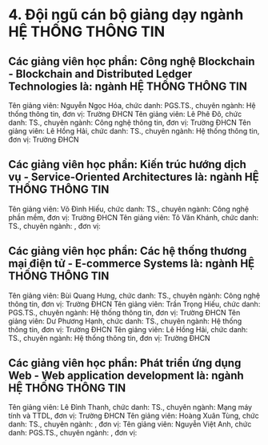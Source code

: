 # 4. Đội ngũ cán bộ giảng dạy ngành HỆ THỐNG THÔNG TIN
## Các giảng viên học phần: Công nghệ Blockchain - Blockchain and Distributed Ledger Technologies là: ngành HỆ THỐNG THÔNG TIN
Tên giảng viên: Nguyễn Ngọc Hóa, chức danh: PGS.TS., chuyên ngành: Hệ thống thông tin, đơn vị: Trường ĐHCN
Tên giảng viên: Lê Phê Đô, chức danh: TS., chuyên ngành: Công nghệ thông tin, đơn vị: Trường ĐHCN
Tên giảng viên: Lê Hồng Hải, chức danh: TS., chuyên ngành: Hệ thống thông tin, đơn vị: Trường ĐHCN
## Các giảng viên học phần: Kiến trúc hướng dịch vụ - Service-Oriented Architectures là: ngành HỆ THỐNG THÔNG TIN
Tên giảng viên: Võ Đình Hiếu, chức danh: TS., chuyên ngành: Công nghệ phần mềm, đơn vị: Trường ĐHCN
Tên giảng viên: Tô Văn Khánh, chức danh: TS., chuyên ngành: , đơn vị:
## Các giảng viên học phần: Các hệ thống thương mại điện tử - E-commerce Systems là: ngành HỆ THỐNG THÔNG TIN
Tên giảng viên: Bùi Quang Hưng, chức danh: TS., chuyên ngành: Công nghệ thông tin, đơn vị: Trường ĐHCN
Tên giảng viên: Trần Trọng Hiếu, chức danh: PGS.TS., chuyên ngành: Hệ thống thông tin, đơn vị: Trường ĐHCN
Tên giảng viên: Dư Phương Hạnh, chức danh: TS., chuyên ngành: Hệ thống thông tin, đơn vị: Trường ĐHCN
Tên giảng viên: Lê Hồng Hải, chức danh: TS., chuyên ngành: Hệ thống thông tin, đơn vị: Trường ĐHCN
## Các giảng viên học phần: Phát triển ứng dụng Web - Web application development là: ngành HỆ THỐNG THÔNG TIN
Tên giảng viên: Lê Đình Thanh, chức danh: TS., chuyên ngành: Mạng máy tính và TTDL, đơn vị: Trường ĐHCN
Tên giảng viên: Hoàng Xuân Tùng, chức danh: TS., chuyên ngành: , đơn vị:
Tên giảng viên: Nguyễn Việt Anh, chức danh: PGS.TS., chuyên ngành: , đơn vị:
